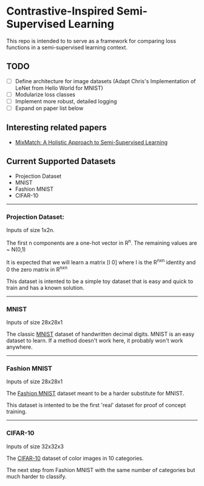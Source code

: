 # Contrastive-Inspired Semi-Supervised Learning

This repo is intended to to serve as a framework for comparing loss functions in a semi-supervised learning context. 

## TODO
 - [ ] Define architecture for image datasets (Adapt Chris's Implementation of LeNet from Hello World for MNIST)
 - [ ] Modularize loss classes
 - [ ] Implement more robust, detailed logging
 - [ ] Expand on paper list below

## Interesting related papers
- [MixMatch: A Holistic Approach to Semi-Supervised Learning](https://arxiv.org/abs/1905.02249)


## Current Supported Datasets
  - Projection Dataset
  - MNIST
  - Fashion MNIST
  - CIFAR-10
  
  --------------------------------------------------------------------------------
 ### Projection Dataset:
 Inputs of size 1x2n.
 
 The first n components are a one-hot vector in R<sup>n</sup>. The remaining values are ~ N(0,1)
 
 It is expected that we will learn a matrix [I 0] where I is the R<sup>nxn</sup> identity and 0 the zero matrix in R<sup>nxn</sup>
 
 This dataset is intented to be a simple toy dataset that is easy and quick to train and has a known solution. 
 
  --------------------------------------------------------------------------------
 ### MNIST
 Inputs of size 28x28x1
 
 The classic [MNIST](http://yann.lecun.com/exdb/mnist/) dataset of handwritten decimal digits. MNIST is an easy dataset to learn. If a method doesn't work here, it probably won't work anywhere.

 --------------------------------------------------------------------------------
 ### Fashion MNIST
 Inputs of size 28x28x1
 
 The [Fashion MNIST](https://github.com/zalandoresearch/fashion-mnist) dataset meant to be a harder substitute for MNIST.
 
 This dataset is intented to be the first 'real' dataset for proof of concept training. 


 --------------------------------------------------------------------------------
### CIFAR-10
Inputs of size 32x32x3

The [CIFAR-10](https://www.cs.toronto.edu/~kriz/cifar.html) dataset of color images in 10 categories. 

The next step from Fashion MNIST with the same number of categories but much harder to classify.
